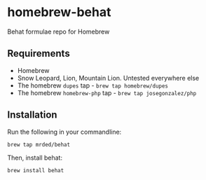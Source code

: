homebrew-behat
==============

Behat formulae repo for Homebrew

## Requirements

* Homebrew
* Snow Leopard, Lion, Mountain Lion. Untested everywhere else
* The homebrew `dupes` tap - `brew tap homebrew/dupes`
* The homebrew `homebrew-php` tap - `brew tap josegonzalez/php`

## Installation

Run the following in your commandline:

    brew tap mrded/behat
    
Then, install behat:

    brew install behat
